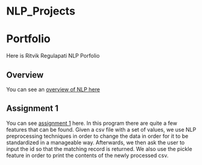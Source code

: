 # NLP_Projects

# Portfolio
Here is Ritvik Regulapati NLP Porfolio

## Overview
You can see an [overview of NLP here](Overview_of_NLP.pdf)

## Assignment 1
You can see [assignment 1](Assignment1_rrr180003) here. In this program there are quite a few features that can be found. Given a csv file with a set of 
values, we use NLP preprocessing techniques in order to change the data in order for it to be standardized in a manageable way. Afterwards, we then ask the user
to input the id so that the matching record is returned. We also use the pickle feature in order to print the contents of the newly processed csv.

